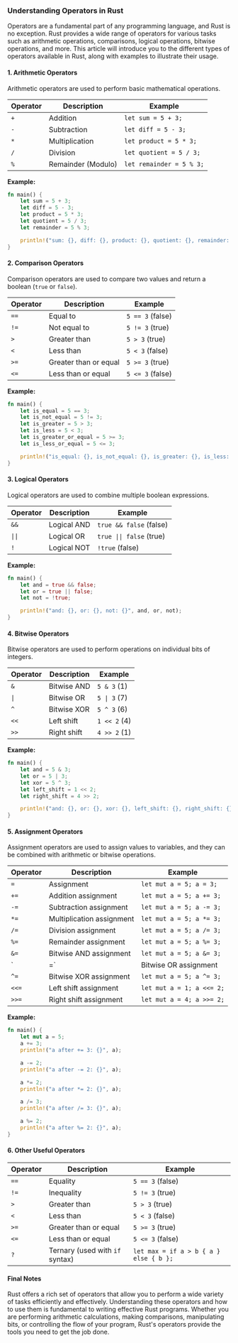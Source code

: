 ### Understanding Operators in Rust

Operators are a fundamental part of any programming language, and Rust is no exception. Rust provides a wide range of operators for various tasks such as arithmetic operations, comparisons, logical operations, bitwise operations, and more. This article will introduce you to the different types of operators available in Rust, along with examples to illustrate their usage.

#### 1. Arithmetic Operators

Arithmetic operators are used to perform basic mathematical operations.

| Operator | Description         | Example             |
|----------|---------------------|---------------------|
| `+`      | Addition            | `let sum = 5 + 3;`  |
| `-`      | Subtraction         | `let diff = 5 - 3;` |
| `*`      | Multiplication      | `let product = 5 * 3;` |
| `/`      | Division            | `let quotient = 5 / 3;` |
| `%`      | Remainder (Modulo)  | `let remainder = 5 % 3;` |

**Example:**
```rust
fn main() {
    let sum = 5 + 3;
    let diff = 5 - 3;
    let product = 5 * 3;
    let quotient = 5 / 3;
    let remainder = 5 % 3;

    println!("sum: {}, diff: {}, product: {}, quotient: {}, remainder: {}", sum, diff, product, quotient, remainder);
}
```

#### 2. Comparison Operators

Comparison operators are used to compare two values and return a boolean (`true` or `false`).

| Operator | Description          | Example              |
|----------|----------------------|----------------------|
| `==`     | Equal to             | `5 == 3` (false)     |
| `!=`     | Not equal to         | `5 != 3` (true)      |
| `>`      | Greater than         | `5 > 3` (true)       |
| `<`      | Less than            | `5 < 3` (false)      |
| `>=`     | Greater than or equal| `5 >= 3` (true)      |
| `<=`     | Less than or equal   | `5 <= 3` (false)     |

**Example:**
```rust
fn main() {
    let is_equal = 5 == 3;
    let is_not_equal = 5 != 3;
    let is_greater = 5 > 3;
    let is_less = 5 < 3;
    let is_greater_or_equal = 5 >= 3;
    let is_less_or_equal = 5 <= 3;

    println!("is_equal: {}, is_not_equal: {}, is_greater: {}, is_less: {}, is_greater_or_equal: {}, is_less_or_equal: {}", is_equal, is_not_equal, is_greater, is_less, is_greater_or_equal, is_less_or_equal);
}
```

#### 3. Logical Operators

Logical operators are used to combine multiple boolean expressions.

| Operator | Description         | Example           |
|----------|---------------------|-------------------|
| `&&`     | Logical AND         | `true && false` (false) |
| `\|\|`     | Logical OR          | `true \|\| false` (true)  |
| `!`      | Logical NOT         | `!true` (false)         |

**Example:**
```rust
fn main() {
    let and = true && false;
    let or = true || false;
    let not = !true;

    println!("and: {}, or: {}, not: {}", and, or, not);
}
```

#### 4. Bitwise Operators

Bitwise operators are used to perform operations on individual bits of integers.

| Operator | Description         | Example              |
|----------|---------------------|----------------------|
| `&`      | Bitwise AND         | `5 & 3` (1)          |
| `\|`      | Bitwise OR          | `5 \| 3` (7)          |
| `^`      | Bitwise XOR         | `5 ^ 3` (6)          |
| `<<`     | Left shift          | `1 << 2` (4)         |
| `>>`     | Right shift         | `4 >> 2` (1)         |

**Example:**
```rust
fn main() {
    let and = 5 & 3;
    let or = 5 | 3;
    let xor = 5 ^ 3;
    let left_shift = 1 << 2;
    let right_shift = 4 >> 2;

    println!("and: {}, or: {}, xor: {}, left_shift: {}, right_shift: {}", and, or, xor, left_shift, right_shift);
}
```

#### 5. Assignment Operators

Assignment operators are used to assign values to variables, and they can be combined with arithmetic or bitwise operations.

| Operator | Description                       | Example                 |
|----------|-----------------------------------|-------------------------|
| `=`      | Assignment                        | `let mut a = 5; a = 3;` |
| `+=`     | Addition assignment               | `let mut a = 5; a += 3;`|
| `-=`     | Subtraction assignment            | `let mut a = 5; a -= 3;`|
| `*=`     | Multiplication assignment         | `let mut a = 5; a *= 3;`|
| `/=`     | Division assignment               | `let mut a = 5; a /= 3;`|
| `%=`     | Remainder assignment              | `let mut a = 5; a %= 3;`|
| `&=`     | Bitwise AND assignment            | `let mut a = 5; a &= 3;`|
| `|=`     | Bitwise OR assignment             | `let mut a = 5; a |= 3;`|
| `^=`     | Bitwise XOR assignment            | `let mut a = 5; a ^= 3;`|
| `<<=`    | Left shift assignment             | `let mut a = 1; a <<= 2;`|
| `>>=`    | Right shift assignment            | `let mut a = 4; a >>= 2;`|

**Example:**
```rust
fn main() {
    let mut a = 5;
    a += 3;
    println!("a after += 3: {}", a);

    a -= 2;
    println!("a after -= 2: {}", a);

    a *= 2;
    println!("a after *= 2: {}", a);

    a /= 3;
    println!("a after /= 3: {}", a);

    a %= 2;
    println!("a after %= 2: {}", a);
}
```

#### 6. Other Useful Operators

| Operator | Description                   | Example                  |
|----------|-------------------------------|--------------------------|
| `==`     | Equality                      | `5 == 3` (false)         |
| `!=`     | Inequality                    | `5 != 3` (true)          |
| `>`      | Greater than                  | `5 > 3` (true)           |
| `<`      | Less than                     | `5 < 3` (false)          |
| `>=`     | Greater than or equal         | `5 >= 3` (true)          |
| `<=`     | Less than or equal            | `5 <= 3` (false)         |
| `?`      | Ternary (used with `if` syntax)| `let max = if a > b { a } else { b };` |

#### Final Notes

Rust offers a rich set of operators that allow you to perform a wide variety of tasks efficiently and effectively. Understanding these operators and how to use them is fundamental to writing effective Rust programs. Whether you are performing arithmetic calculations, making comparisons, manipulating bits, or controlling the flow of your program, Rust's operators provide the tools you need to get the job done.
